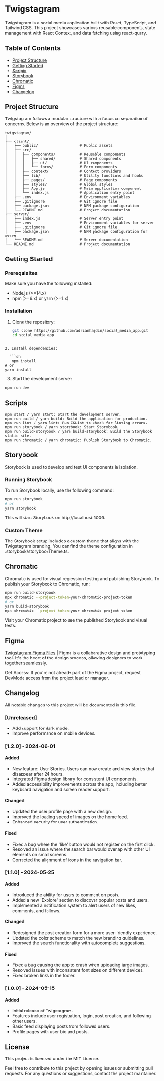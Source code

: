 # Twigstagram

Twigstagram is a social media application built with React, TypeScript, and Tailwind CSS. This project showcases various reusable components, state management with React Context, and data fetching using react-query.

## Table of Contents

- [Project Structure](#project-structure)
- [Getting Started](#getting-started)
- [Scripts](#scripts)
- [Storybook](#storybook)
- [Chromatic](#chromatic)
- [Figma](#figma)
- [Changelog](#changelog)

## Project Structure

Twigstagram follows a modular structure with a focus on separation of concerns. Below is an overview of the project structure:

```plaintext
twigstagram/
│
├── client/
│   ├── public/                   # Public assets
│   ├── src/
│   │   ├── components/           # Reusable components
│   │   │   ├── shared/           # Shared components
│   │   │   ├── ui/               # UI components
│   │   │   └── forms/            # Form components
│   │   ├── context/              # Context providers
│   │   ├── lib/                  # Utility functions and hooks
│   │   ├── pages/                # Page components
│   │   ├── styles/               # Global styles
│   │   ├── App.js                # Main application component
│   │   └── index.js              # Application entry point
│   ├── .env                      # Environment variables
│   ├── .gitignore                # Git ignore file
│   ├── package.json              # NPM package configuration
│   └── README.md                 # Project documentation
├── server/
│   ├── index.js                  # Server entry point
│   ├── .env                      # Environment variables for server
│   ├── .gitignore                # Git ignore file
│   ├── package.json              # NPM package configuration for server
│   └── README.md                 # Server documentation
└── README.md                     # Project documentation

```

## Getting Started

### Prerequisites

Make sure you have the following installed:

- Node.js (>=14.x)
- npm (>=6.x) or yarn (>=1.x)

### Installation

1. Clone the repository:
   ```sh
   git clone https://github.com/adrianhajdin/social_media_app.git
   cd social_media_app
```

2. Install dependencies:

  ```sh
   npm install
# or
yarn install
```

3. Start the development server:

  ```sh
npm run dev
```

## Scripts
```plaintext
npm start / yarn start: Start the development server.
npm run build / yarn build: Build the application for production.
npm run lint / yarn lint: Run ESLint to check for linting errors.
npm run storybook / yarn storybook: Start Storybook.
npm run build-storybook / yarn build-storybook: Build the Storybook static site.
npm run chromatic / yarn chromatic: Publish Storybook to Chromatic.
```
## Storybook

Storybook is used to develop and test UI components in isolation.

### Running Storybook

To run Storybook locally, use the following command:

```sh
npm run storybook
# or
yarn storybook
```
This will start Storybook on http://localhost:6006.

### Custom Theme
The Storybook setup includes a custom theme that aligns with the Twigstagram branding. You can find the theme configuration in .storybook/storybookTheme.ts.

## Chromatic

Chromatic is used for visual regression testing and publishing Storybook. To publish your Storybook to Chromatic, run:

```sh
npm run build-storybook
npx chromatic --project-token=your-chromatic-project-token
# or
yarn build-storybook
npx chromatic --project-token=your-chromatic-project-token
```
Visit your Chromatic project to see the published Storybook and visual tests.

## Figma

[Twigstagram Figma Files](https://www.figma.com/design/QDnCwBviX7zV7SF00Bh512/Twigstagram---Design-System?node-id=8-12&t=tc0CvYEN7zAp0YMe-0) | Figma is a collaborative design and prototyping tool. It's the heart of the design process, allowing designers to work together seamlessly.

Get Access: If you're not already part of the Figma project, request DevMode access from the project lead or manager.

## Changelog

All notable changes to this project will be documented in this file.

### [Unreleased]
- Add support for dark mode.
- Improve performance on mobile devices.

### [1.2.0] - 2024-06-01
#### Added
- New feature: User Stories. Users can now create and view stories that disappear after 24 hours.
- Integrated Figma design library for consistent UI components.
- Added accessibility improvements across the app, including better keyboard navigation and screen reader support.

#### Changed
- Updated the user profile page with a new design.
- Improved the loading speed of images on the home feed.
- Enhanced security for user authentication.

#### Fixed
- Fixed a bug where the 'like' button would not register on the first click.
- Resolved an issue where the search bar would overlap with other UI elements on small screens.
- Corrected the alignment of icons in the navigation bar.

### [1.1.0] - 2024-05-25
#### Added
- Introduced the ability for users to comment on posts.
- Added a new 'Explore' section to discover popular posts and users.
- Implemented a notification system to alert users of new likes, comments, and follows.

#### Changed
- Redesigned the post creation form for a more user-friendly experience.
- Updated the color scheme to match the new branding guidelines.
- Improved the search functionality with autocomplete suggestions.

#### Fixed
- Fixed a bug causing the app to crash when uploading large images.
- Resolved issues with inconsistent font sizes on different devices.
- Fixed broken links in the footer.

### [1.0.0] - 2024-05-15
#### Added
- Initial release of Twigstagram.
- Features include user registration, login, post creation, and following other users.
- Basic feed displaying posts from followed users.
- Profile pages with user bio and posts.


## License

This project is licensed under the MIT License.


Feel free to contribute to this project by opening issues or submitting pull requests. For any questions or suggestions, contact the project maintainer.



